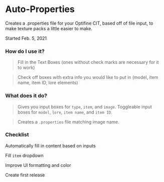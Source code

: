# Auto-Properties
Creates a .properties file for your Optifine CIT, based off of file input, to make texture packs a little easier to make.

Started Feb. 5, 2021
### How do I use it?
> Fill in the Text Boxes (ones without check marks are necessary for it to work)

> Check off boxes with extra info you would like to put in (model, item name, item ID, lore elements)

### What does it do?
> Gives you input boxes for `type`, `item`, and `image`. Toggleable input boxes for `model`, `lore`, `item name`, and `item ID`.

> Creates a `.properties` file matching image name.

### Checklist
Automatically fill in content based on inputs

Fill `item` dropdown

Improve UI formatting and color

Create first release
